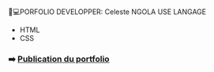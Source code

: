 💩​💻​PORFOLIO DEVELOPPER: Celeste NGOLA
USE LANGAGE
* HTML
* CSS


### ➡️  [Publication du portfolio](https://celemm.github.io/Portfolio-bts/)